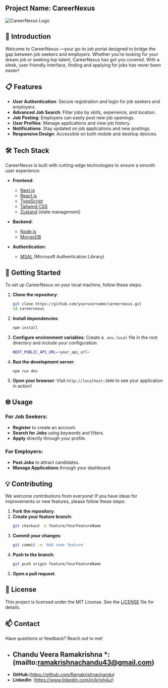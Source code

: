 ## Project Name: CareerNexus

![CareerNexus Logo](path/to/logo.png) <!-- Replace with your project's logo -->

## 🌟 Introduction

Welcome to CareerNexus —your go-to job portal designed to bridge the gap between job seekers and employers. Whether you’re looking for your dream job or seeking top talent, CareerNexus has got you covered. With a sleek, user-friendly interface, finding and applying for jobs has never been easier!

## 📋 Features

- **User Authentication**: Secure registration and login for job seekers and employers.
- **Advanced Job Search**: Filter jobs by skills, experience, and location.
- **Job Posting**: Employers can easily post new job openings.
- **User Profiles**: Manage applications and view job history.
- **Notifications**: Stay updated on job applications and new postings.
- **Responsive Design**: Accessible on both mobile and desktop devices.

## 🛠️ Tech Stack

CareerNexus is built with cutting-edge technologies to ensure a smooth user experience:

- **Frontend**:

  - [Next.js](https://nextjs.org/)
  - [React.js](https://reactjs.org/)
  - [TypeScript](https://www.typescriptlang.org/)
  - [Tailwind CSS](https://tailwindcss.com/)
  - [Zustand](https://github.com/pmndrs/zustand) (state management)

- **Backend**:

  - [Node.js](https://nodejs.org/)
  - [MongoDB](https://www.mongodb.com/)

- **Authentication**:
  - [MSAL](https://github.com/AzureAD/microsoft-authentication-library-for-js) (Microsoft Authentication Library)

## 🚀 Getting Started

To set up CareerNexus on your local machine, follow these steps:

1. **Clone the repository**:

   ```bash
   git clone https://github.com/yourusername/careernexus.git
   cd careernexus
   ```

2. **Install dependencies**:

   ```bash
   npm install
   ```

3. **Configure environment variables**:
   Create a `.env.local` file in the root directory and include your configuration:

   ```bash
   NEXT_PUBLIC_API_URL=<your_api_url>
   ```

4. **Run the development server**:

   ```bash
   npm run dev
   ```

5. **Open your browser**:
   Visit `http://localhost:3000` to see your application in action!

## 🌐 Usage

### For Job Seekers:

- **Register** to create an account.
- **Search for Jobs** using keywords and filters.
- **Apply** directly through your profile.

### For Employers:

- **Post Jobs** to attract candidates.
- **Manage Applications** through your dashboard.

## 💡 Contributing

We welcome contributions from everyone! If you have ideas for improvements or new features, please follow these steps:

1. **Fork the repository**.
2. **Create your feature branch**:
   ```bash
   git checkout -b feature/YourFeatureName
   ```
3. **Commit your changes**:
   ```bash
   git commit -m 'Add some feature'
   ```
4. **Push to the branch**:
   ```bash
   git push origin feature/YourFeatureName
   ```
5. **Open a pull request**.

## 📜 License

This project is licensed under the MIT License. See the [LICENSE](LICENSE) file for details.

## 📫 Contact

Have questions or feedback? Reach out to me!

- ## Chandu Veera Ramakrishna *: (mailto:ramakrishnachandu43@gmail.com)
- **GitHub**:(https://github.com/Ramakrishnachandu)
- **LinkedIn**: (https://www.linkedin.com/in/krish4u/)

